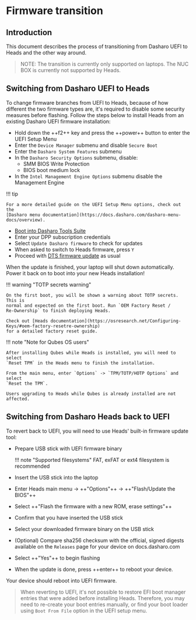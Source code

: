# Firmware transition

## Introduction

This document describes the process of transitioning from Dasharo UEFI to Heads
and the other way around.

> NOTE: The transition is currently only supported on laptops. The NUC BOX is
  currently not supported by Heads.

## Switching from Dasharo UEFI to Heads

To change firmware branches from UEFI to Heads, because of how different the two
firmware types are, it's required to disable some security measures before
flashing. Follow the steps below to install Heads from an existing Dasharo UEFI
firmware installation:

- Hold down the ++f2++ key and press the ++power++ button to enter the UEFI
  Setup Menu
- Enter the `Device Manager` submenu and disable `Secure Boot`
- Enter the `Dasharo System Features` submenu
- In the `Dasharo Security Options` submenu, disable:
    + SMM BIOS Write Protection
    + BIOS boot medium lock
- In the `Intel Management Engine Options` submenu disable the Management Engine

!!! tip

    For a more detailed guide on the UEFI Setup Menu options, check out the
    [Dasharo menu documentation](https://docs.dasharo.com/dasharo-menu-docs/overview).

- [Boot into Dasharo Tools
  Suite](https://docs.dasharo.com/dasharo-tools-suite/documentation/running/)
- Enter your DPP subscription credentials
- Select `Update Dasharo firmware` to check for updates
- When asked to switch to Heads firmware, press `Y`
- Proceed with [DTS firmware
  update](https://docs.dasharo.com/dasharo-tools-suite/documentation/features/#firmware-update)
  as usual

When the update is finished, your laptop will shut down automatically. Power it
back on to boot into your new Heads installation!

!!! warning "TOTP secrets warning"

    On the first boot, you will be shown a warning about TOTP secrets. This is
    normal and expected on the first boot. Run `OEM Factory Reset /
    Re-Ownership` to finish deploying Heads.

    Check out [Heads documentation](https://osresearch.net/Configuring-Keys/#oem-factory-resetre-ownership)
    for a detailed factory reset guide.

!!! note "Note for Qubes OS users"

    After installing Qubes while Heads is installed, you will need to select
    `Reset TPM` in the Heads menu to finish the installation.

    From the main menu, enter `Options` -> `TPM/TOTP/HOTP Options` and select
    `Reset the TPM`.

    Users upgrading to Heads while Qubes is already installed are not affected.

## Switching from Dasharo Heads back to UEFI

To revert back to UEFI, you will need to use Heads' built-in firmware update
tool:

- Prepare USB stick with UEFI firmware binary

    !!! note "Supported filesystems"
        FAT, exFAT or ext4 filesystem is recommended

- Insert the USB stick into the laptop
- Enter Heads main menu -> ++"Options"++ -> ++"Flash/Update the BIOS"++
- Select ++"Flash the firmware with a new ROM, erase settings"++
- Confirm that you have inserted the USB stick
- Select your downloaded firmware binary on the USB stick
- (Optional) Compare sha256 checksum with the official, signed digests available
  on the `Releases` page for your device on docs.dasharo.com
- Select ++"Yes"++ to begin flashing
- When the update is done, press ++enter++ to reboot your device.

Your device should reboot into UEFI firmware.

> When reverting to UEFI, it's not possible to restore EFI boot manager entries
> that were added before installing Heads. Therefore, you may need to re-create
> your boot entries manually, or find your boot loader using `Boot From File`
> option in the UEFI setup menu.
